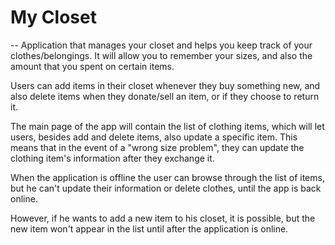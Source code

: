 # My Closet

-- Application that manages your closet and helps you keep track of your clothes/belongings. It will allow you to remember your sizes, and also the amount that you spent on certain items.

Users can add items in their closet whenever they buy something new, and also delete items when they donate/sell an item, or if they choose to return it.

The main page of the app will contain the list of clothing items, which will let users, besides add and delete items, also update a specific item. This means that in the event of a "wrong size problem", they can update the clothing item's information after they exchange it.

When the application is offline the user can browse through the list of items, but he can't update their information or delete clothes, until the app is back online.

However, if he wants to add a new item to his closet, it is possible, but the new item won't appear in the list until after the application is online.
